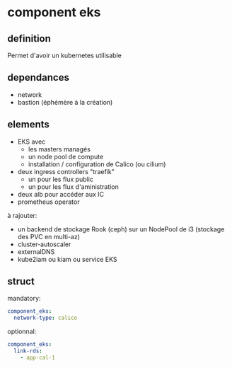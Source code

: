 # component eks

## definition

Permet d'avoir un kubernetes utilisable

## dependances

- network
- bastion (éphémère à la création)

## elements

- EKS avec
  - les masters managés
  - un node pool de compute
  - installation / configuration de Calico (ou cilium)
- deux ingress controllers "traefik"
  - un pour les flux public
  - un pour les flux d'aministration
- deux alb pour accéder aux IC
- prometheus operator

à rajouter:

- un backend de stockage Rook (ceph) sur un NodePool de i3 (stockage des PVC en multi-az)
- cluster-autoscaler
- externalDNS
- kube2iam ou kiam ou service EKS

## struct

mandatory:

```yaml
component_eks:
  network-type: calico
```

optionnal:

```yaml
component_eks:
  link-rds:
    - app-cal-1
```
